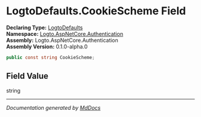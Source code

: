 ﻿<!--  
  <auto-generated>   
    The contents of this file were generated by a tool.  
    Changes to this file may be list if the file is regenerated  
  </auto-generated>   
-->

# LogtoDefaults.CookieScheme Field

**Declaring Type:** [LogtoDefaults](../index.md)  
**Namespace:** [Logto.AspNetCore.Authentication](../../index.md)  
**Assembly:** Logto.AspNetCore.Authentication  
**Assembly Version:** 0.1.0\-alpha.0

```csharp
public const string CookieScheme;
```

## Field Value

string

___

*Documentation generated by [MdDocs](https://github.com/ap0llo/mddocs)*
